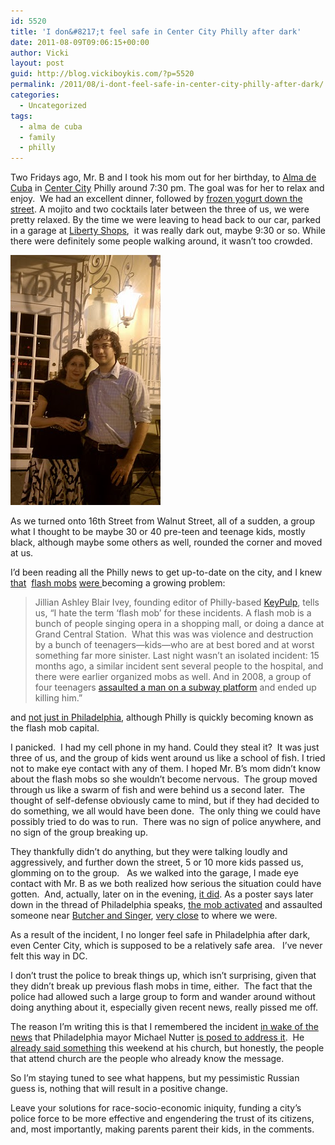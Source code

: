 ```yaml
---
id: 5520
title: 'I don&#8217;t feel safe in Center City Philly after dark'
date: 2011-08-09T09:06:15+00:00
author: Vicki
layout: post
guid: http://blog.vickiboykis.com/?p=5520
permalink: /2011/08/i-dont-feel-safe-in-center-city-philly-after-dark/
categories:
  - Uncategorized
tags:
  - alma de cuba
  - family
  - philly
---
```

Two Fridays ago, Mr. B and I took his mom out for her birthday, to <a href="http://www.almadecubarestaurant.com/" target="_blank">Alma de Cuba</a> in <a href="http://www.centercityphila.org/" target="_blank">Center City</a> Philly around 7:30 pm. The goal was for her to relax and enjoy.  We had an excellent dinner, followed by <a href="http://www.tfyogurt.com/" target="_blank">frozen yogurt down the street</a>. A mojito and two cocktails later between the three of us, we were pretty relaxed. By the time we were leaving to head back to our car, parked in a garage at <a href="http://www.shopsatliberty.com/" target="_blank">Liberty Shops</a>,  it was really dark out, maybe 9:30 or so. While there were definitely some people walking around, it wasn&#8217;t too crowded.

[<img class="aligncenter size-full wp-image-5525" title="IMAG0909" src="https://raw.githubusercontent.com/veekaybee/wlb/gh-pages/assets/images/2011/08/IMAG0909.jpg" alt="" width="240" height="400" />](https://raw.githubusercontent.com/veekaybee/wlb/gh-pages/assets/images/2011/08/IMAG0909.jpg)

As we turned onto 16th Street from Walnut Street, all of a sudden, a group what I thought to be maybe 30 or 40 pre-teen and teenage kids, mostly black, although maybe some others as well, rounded the corner and moved at us.

I&#8217;d been reading all the Philly news to get up-to-date on the city, and I knew <a href="http://www.ibtimes.com/articles/171638/20110629/philadelphia-flash-mob-2011.htm" target="_blank">that</a>  <a href="http://blogs.phillymag.com/the_philly_post/2011/06/27/fk-flash-mobs/" target="_blank">flash mobs</a> <a href="http://www.avclub.com/philadelphia/articles/av-club-editor-injured-in-flash-mob-attack-in-phil,58134/" target="_blank">were </a>becoming a growing problem:

> Jillian Ashley Blair Ivey, founding editor of Philly-based <a href="http://keypulp.com/" target="_blank">KeyPulp</a>, tells us, “I hate the term ‘flash mob’ for these incidents. A flash mob is a bunch of people singing opera in a shopping mall, or doing a dance at Grand Central Station.  What this was was violence and destruction by a bunch of teenagers—kids—who are at best bored and at worst something far more sinister. Last night wasn’t an isolated incident: 15 months ago, a similar incident sent several people to the hospital, and there were earlier organized mobs as well. And in 2008, a group of four teenagers <a href="http://abclocal.go.com/wpvi/story?section=news/local&id=6786372" target="_blank">assaulted a man on a subway platform</a> and ended up killing him.”

and <a href="http://online.wsj.com/article/SB10001424052702304778304576375661383528354.html?mod=WSJ_hp_MIDDLENexttoWhatsNewsThird" target="_blank">not just in Philadelphia</a>, although Philly is quickly becoming known as the flash mob capital.

I panicked.  I had my cell phone in my hand. Could they steal it?  It was just three of us, and the group of kids went around us like a school of fish. I tried not to make eye contact with any of them. I hoped Mr. B&#8217;s mom didn&#8217;t know about the flash mobs so she wouldn&#8217;t become nervous.  The group moved through us like a swarm of fish and were behind us a second later.  The thought of self-defense obviously came to mind, but if they had decided to do something, we all would have been done.  The only thing we could have possibly tried to do was to run.  There was no sign of police anywhere, and no sign of the group breaking up.

They thankfully didn&#8217;t do anything, but they were talking loudly and aggressively, and further down the street, 5 or 10 more kids passed us, glomming on to the group.   As we walked into the garage, I made eye contact with Mr. B as we both realized how serious the situation could have gotten.  And, actually, later on in the evening, <a href="http://www.philly.com/philly/blogs/heardinthehall/126529743.html" target="_blank">it did</a>. As a poster says later down in the thread of Philadelphia speaks, <a href="http://nabjconvention.org/2011/08/violent-flash-mobs-shed-light-on-community-issues-2/" target="_blank">the mob activated</a> and assaulted someone near <a href="http://www.philadelphiaspeaks.com/forum/center-city/23565-another-flash-mob.html" target="_blank">Butcher and Singer</a>, <a href="http://www.nbcphiladelphia.com/on-air/as-seen-on/Flash_Mob_Strikes_in_Philadelphia_Philadelphia-126464703.html" target="_blank">very close</a> to where we were.

As a result of the incident, I no longer feel safe in Philadelphia after dark, even Center City, which is supposed to be a relatively safe area.   I&#8217;ve never felt this way in DC.

I don&#8217;t trust the police to break things up, which isn&#8217;t surprising, given that they didn&#8217;t break up previous flash mobs in time, either.  The fact that the police had allowed such a large group to form and wander around without doing anything about it, especially given recent news, really pissed me off.

The reason I&#8217;m writing this is that I remembered the incident <a href="http://www.myfoxphilly.com/dpp/news/local_news/nutter-strongly-condemns-mob-attacks080711" target="_blank">in wake of the news</a> that Philadelphia mayor Michael Nutter <a href="http://blogs.phillymag.com/the_philly_post/2011/08/08/mayor-nutter-battles-philly-flash-mobs/" target="_blank">is posed to address it</a>.  He <a href="http://www.philly.com/philly/news/20110808_To_Preach_His_Own__From_the_pulpit__Nutter_throws_the_book_at_roving_mobs_of_black_teens.html?cmpid=125219969" target="_blank">already said something</a> this weekend at his church, but honestly, the people that attend church are the people who already know the message.

So I&#8217;m staying tuned to see what happens, but my pessimistic Russian guess is, nothing that will result in a positive change.

Leave your solutions for race-socio-economic iniquity, funding a city&#8217;s police force to be more effective and engendering the trust of its citizens, and, most importantly, making parents parent their kids, in the comments.

&nbsp;